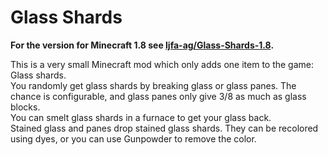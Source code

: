 Glass Shards
=========
**For the version for Minecraft 1.8 see [ljfa-ag/Glass-Shards-1.8](https://github.com/ljfa-ag/Glass-Shards-1.8).**

This is a very small Minecraft mod which only adds one item to the game: Glass shards.  
You randomly get glass shards by breaking glass or glass panes. The chance is configurable, and glass panes only give 3/8 as much as glass blocks.  
You can smelt glass shards in a furnace to get your glass back.  
Stained glass and panes drop stained glass shards. They can be recolored using dyes, or you can use Gunpowder to remove the color.  
